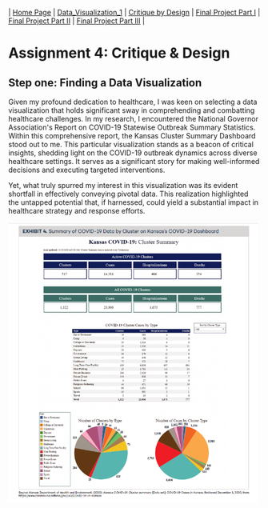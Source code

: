| [Home Page](https://radhikag1604.github.io/Telling_Stories_With_Data/) | [Data_Visualization_1](https://radhikag1604.github.io/Telling_Stories_With_Data/Data_Visualization_1.html) | [Critique by Design](https://radhikag1604.github.io/Telling_Stories_With_Data/critique-by-design.html) | [Final Project Part I](https://radhikag1604.github.io/Telling_Stories_With_Data/final-project-part-one.html) | [Final Project Part II](https://radhikag1604.github.io/Telling_Stories_With_Data/final-project-part-two.html) | [Final Project Part III](https://radhikag1604.github.io/Telling_Stories_With_Data/final-project-part-three.html) |

# Assignment 4: Critique & Design

## Step one: Finding a Data Visualization

Given my profound dedication to healthcare, I was keen on selecting a data visualization that holds significant sway in comprehending and combatting healthcare challenges. In my research, I encountered the National Governor Association's Report on COVID-19 Statewise Outbreak Summary Statistics. Within this comprehensive report, the Kansas Cluster Summary Dashboard stood out to me. This particular visualization stands as a beacon of critical insights, shedding light on the COVID-19 outbreak dynamics across diverse healthcare settings. It serves as a significant story for making well-informed decisions and executing targeted interventions.

Yet, what truly spurred my interest in this visualization was its evident shortfall in effectively conveying pivotal data. This realization highlighted the untapped potential that, if harnessed, could yield a substantial impact in healthcare strategy and response efforts.

<img src="Kansas Cluster Summary Dashboard.png" width="500"/>




